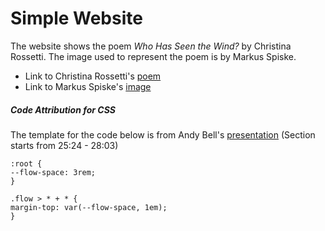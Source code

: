 # Simple Website

The website shows the poem _Who Has Seen the Wind?_ by Christina Rossetti. The image used to represent the poem is by Markus Spiske.

- Link to Christina Rossetti's [poem](https://poets.org/poem/who-has-seen-wind)
- Link to Markus Spiske's [image](https://unsplash.com/photos/QHQYCrSriPA)

##### Code Attribution for CSS

The template for the code below is from Andy Bell's [presentation](https://www.youtube.com/watch?v=5uhIiI9Ld5M) (Section starts from 25:24 - 28:03)

```
:root {
--flow-space: 3rem;
}

.flow > * + * {
margin-top: var(--flow-space, 1em);
}
```
